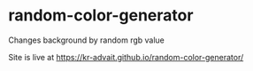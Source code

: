 # random-color-generator
Changes background by random rgb value

Site is live at https://kr-advait.github.io/random-color-generator/
